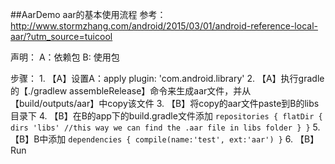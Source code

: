 ##AarDemo
aar的基本使用流程
参考： http://www.stormzhang.com/android/2015/03/01/android-reference-local-aar/?utm_source=tuicool

声明：
	A：依赖包
	B:   使用包

步骤：
	1.   【A】设置A：apply plugin: 'com.android.library'
	2.   【A】执行gradle的【./gradlew assembleRelease】命令来生成aar文件，并从【build/outputs/aar】中copy该文件
	3.   【B】将copy的aar文件paste到B的libs目录下
	4.   【B】在B的app下的build.gradle文件添加
	 `repositories {
	        flatDir {
            dirs 'libs' //this way we can find the .aar file in libs folder
        }
    }`
    5.  【B】B中添加
    `dependencies {
    compile(name:'test', ext:'aar')
}`
    6.  【B】Run 
